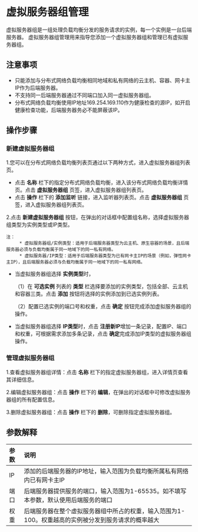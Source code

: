 # 虚拟服务器组管理

虚拟服务器组是一组处理负载均衡分发的服务请求的实例，每一个实例是一台后端服务器。
虚拟服务器组管理用来指导您添加一个虚拟服务器组和管理已有虚拟服务器组。
## 注意事项
- 只能添加与分布式网络负载均衡相同地域和私有网络的云主机、容器、网卡主IP作为后端服务器。
- 不支持同一后端服务器通过不同端口加入同一虚拟服务器组。
- 分布式网络负载均衡使用IP地址169.254.169.110作为健康检查的源IP，如开启健康检查功能，后端服务器务必不能屏蔽该IP。

## 操作步骤

### 新建虚拟服务器组
1.您可以在分布式网络负载均衡列表页通过以下两种方式，进入虚拟服务器组列表页。

  - 点击 **名称**  栏下的指定分布式网络负载均衡，进入该分布式网络负载均衡详情页。点击 **虚拟服务器组** 页签，进入虚拟服务器组列表页。
  -  点击 **操作** 栏下的 **添加监听** 链接，进入监听器列表页。点击 **虚拟服务器组** 页签，进入虚拟服务器组列表页。

2.点击 **新建虚拟服务器组** 按钮，在弹出的对话框中配置组名称，选择虚拟服务器组类型为实例类型或IP类型。

    注：
		 * 虚拟服务器组/实例类型：适用于后端服务器类型为云主机、原生容器的场景，且后端服务器必须与负载均衡属于同一地域下的同一私有网络。
		 * 虚拟服务器/IP类型：适用于后端服务器类型为已有网卡主IP的场景（例如，弹性网卡主IP），且后端服务器必须与负载均衡属于同一地域下的同一私有网络。
		 
- 当虚拟服务器组选择 **实例类型**时，

    （1）在 **可选实例** 列表的 **类型** 栏选择要添加的实例类型，包括全部、云主机和容器三类。点击 **添加** 按钮将选择的实例添加到已选实例列表。

    （2）配置已选实例的端口号和权重，点击 **确定** 按钮完成添加虚拟服务器组的操作。

- 当虚拟服务器组选择 **IP类型**时，点击 **注册新IP**增加一条记录，配置IP、端口和权重，可根据需求添加多条记录，点击 **确定**完成添加IP类型的虚拟服务器组操作。

### 管理虚拟服务器组
1.查看虚拟服务器组详情：点击 **名称**  栏下的指定虚拟服务器组，进入详情页查看其详细信息。
 
2.编辑虚拟服务器组：点击 **操作** 栏下的 **编辑**，在弹出的对话框中可修改虚拟服务器组的所有配置信息。
 
3.删除虚拟服务器组：点击 **操作** 栏下的 **删除**，可删除指定虚拟服务器组。
## 参数解释
| 参数	| 说明	| 
| :- | :- |
|IP|添加的后端服务器的IP地址，输入范围为负载均衡所属私有网络内已有网卡主IP|
|端口|后端服务器提供服务的端口，输入范围为1-65535。如不填写本参数，默认使用后端服务的端口|
|权重|后端服务器在整个虚拟服务器组中所占的权重，输入范围为1-100。权重越高的实例被分发到服务请求的概率越大|

